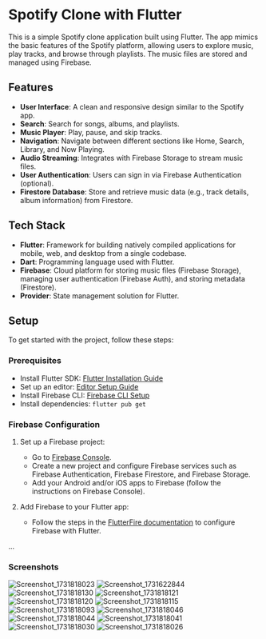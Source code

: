 # Spotify Clone with Flutter

This is a simple Spotify clone application built using Flutter. The app mimics the basic features of the Spotify platform, allowing users to explore music, play tracks, and browse through playlists. The music files are stored and managed using Firebase.

## Features

- **User Interface**: A clean and responsive design similar to the Spotify app.
- **Search**: Search for songs, albums, and playlists.
- **Music Player**: Play, pause, and skip tracks.
- **Navigation**: Navigate between different sections like Home, Search, Library, and Now Playing.
- **Audio Streaming**: Integrates with Firebase Storage to stream music files.
- **User Authentication**: Users can sign in via Firebase Authentication (optional).
- **Firestore Database**: Store and retrieve music data (e.g., track details, album information) from Firestore.

## Tech Stack

- **Flutter**: Framework for building natively compiled applications for mobile, web, and desktop from a single codebase.
- **Dart**: Programming language used with Flutter.
- **Firebase**: Cloud platform for storing music files (Firebase Storage), managing user authentication (Firebase Auth), and storing metadata (Firestore).
- **Provider**: State management solution for Flutter.

## Setup

To get started with the project, follow these steps:

### Prerequisites

- Install Flutter SDK: [Flutter Installation Guide](https://flutter.dev/docs/get-started/install)
- Set up an editor: [Editor Setup Guide](https://flutter.dev/docs/get-started/editor)
- Install Firebase CLI: [Firebase CLI Setup](https://firebase.google.com/docs/cli)
- Install dependencies: `flutter pub get`

### Firebase Configuration

1. Set up a Firebase project:
   - Go to [Firebase Console](https://console.firebase.google.com/).
   - Create a new project and configure Firebase services such as Firebase Authentication, Firebase Firestore, and Firebase Storage.
   - Add your Android and/or iOS apps to Firebase (follow the instructions on Firebase Console).

2. Add Firebase to your Flutter app:
   - Follow the steps in the [FlutterFire documentation](https://firebase.flutter.dev/docs/overview) to configure Firebase with Flutter.

...
### Screenshots


![Screenshot_1731818023](https://github.com/user-attachments/assets/97f0184e-b761-43d6-bcda-af5dc65eb021)
![Screenshot_1731622844](https://github.com/user-attachments/assets/b63d1885-7fb3-4641-9465-53f834fa2062)
![Screenshot_1731818130](https://github.com/user-attachments/assets/53279034-479a-48a5-acdb-232b5523baa1)
![Screenshot_1731818121](https://github.com/user-attachments/assets/0af24e76-a9ae-4e2d-acef-4fd21a474fe9)
![Screenshot_1731818120](https://github.com/user-attachments/assets/e00433ef-dd64-4eea-bec5-91e7e134bc14)
![Screenshot_1731818115](https://github.com/user-attachments/assets/645c4679-91ac-44e5-a8a8-a8c7f568ba0f)
![Screenshot_1731818093](https://github.com/user-attachments/assets/0222d095-dcaf-4a0a-bb7f-ccd5fe3a8408)
![Screenshot_1731818046](https://github.com/user-attachments/assets/e29f0606-324f-4c10-b913-1fbe234250f0)
![Screenshot_1731818044](https://github.com/user-attachments/assets/86d5139e-8093-4e10-a690-3d9988e5facb)
![Screenshot_1731818041](https://github.com/user-attachments/assets/0c3b4388-7d50-4f3b-92b9-d98d36e097c9)
![Screenshot_1731818030](https://github.com/user-attachments/assets/b6678e48-58b7-491b-8dc2-cd7de012b427)
![Screenshot_1731818026](https://github.com/user-attachments/assets/36c0f458-86e4-4865-a762-253d26b38177)
